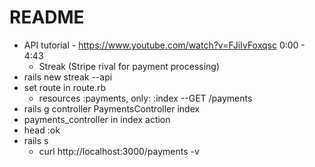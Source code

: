# README
- API tutorial - https://www.youtube.com/watch?v=FJiIvFoxqsc 0:00 - 4:43
    - Streak (Stripe rival for payment processing)
- rails new streak --api
- set route in route.rb
    - resources :payments, only: :index --GET /payments
- rails g controller PaymentsController index
- payments_controller in index action
 - head :ok
- rails s
    - curl http://localhost:3000/payments -v